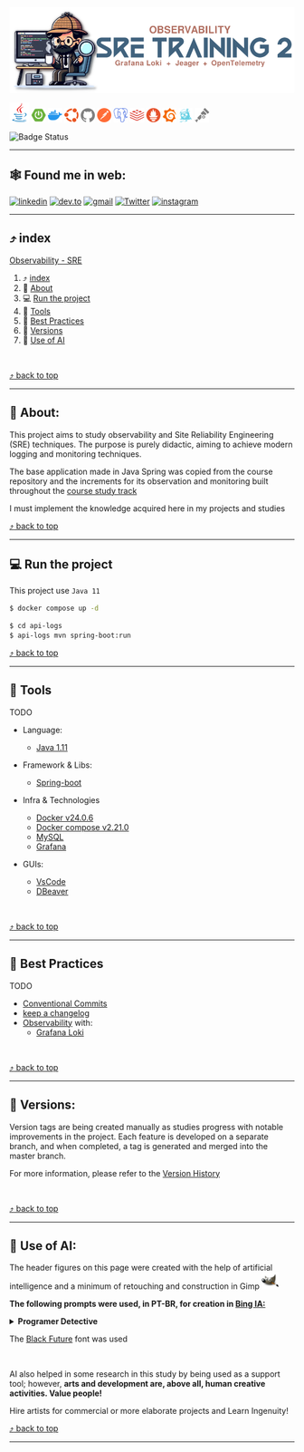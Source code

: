 <a id="Observability-SRE"></a>
<img src="./assets/images/layout/header.png">

[<img src="./assets/images/icons/java.svg" width="35px" height="35px" alt="Java Logo" title="Java">](https://www.java.com) [<img src="./assets/images/icons/springboot.svg" width="25px" height="25px" alt="Spring-Boot Logo" title="Spring-Boot">](https://spring.io/projects/spring-boot/) [<img src="./assets/images/icons/docker.svg" width="25px" height="25px" alt="Docker Logo" title="Docker">](https://www.docker.com/) [<img src="./assets/images/icons/ubuntu.svg" width="25px" height="25px Logo" title="Ubunto" alt="Ubunto" />](https://ubuntu.com/) [<img src="./assets/images/icons/github.svg" width="25px" height="25px" alt="GitHub Logo" title="GitHub">](https://github.com/jtonynet) [<img src="./assets/images/icons/postman.svg" width="25px" height="25px" alt="Postman Logo" title="Postman">](https://www.postman.org/) [<img src="./assets/images/icons/postgresql.svg" width="25px" height="25px" alt="Postgres Logo" title="Postgres">](https://www.postgresql.org/) [<img src="./assets/images/icons/redis.svg" width="25px" height="25px" alt="Redis Logo" title="Redis">](https://redis.io/) [<img src="./assets/images/icons/prometheus.svg" width="25px" height="25px" alt="Prometheus Logo" title="Prometheus">](https://prometheus.io/) [<img src="./assets/images/icons/grafana.svg" width="25px" height="25px" alt="Grafana Logo" title="Grafana">](https://grafana.com/) [<img src="./assets/images/icons/jaeger.svg" width="25px" height="25px" alt="Jaeger Logo" title="Jaeger">](https://www.jaegertracing.io/) [<img src="./assets/images/icons/opentelemetry.svg" width="25px" height="25px" alt="OpenTelemetry Logo" title="OpenTelemetry">](https://www.jaegertracing.io/)


![Badge Status](https://img.shields.io/badge/STATUS-IN_DEVELOPMENT-green?style=for-the-badge)

---

## 🕸️ Found me in web:
[![linkedin](https://img.shields.io/badge/Linkedin-0A66C2?style=for-the-badge&logo=linkedin&logoColor=white)](https://www.linkedin.com/in/jos%C3%A9-r-99896a39/) [![dev.to](https://img.shields.io/badge/dev.to-0A0A0A?style=for-the-badge&logo=devdotto&logoColor=white)](https://dev.to/learningenuity) [![gmail](https://img.shields.io/badge/Gmail-D14836?style=for-the-badge&logo=gmail&logoColor=white)](mailto:learningenuity@gmail.com) [![Twitter](https://img.shields.io/badge/Twitter-1DA1F2?style=for-the-badge&logo=twitter&logoColor=white)](https://twitter.com/aromademirtilo) [![instagram](https://img.shields.io/badge/Instagram-E4405F?style=for-the-badge&logo=instagram&logoColor=white)](https://www.instagram.com/learningenuity) 

---


<a id="index"></a>
## :arrow_heading_up: index

[Observability - SRE](#Observability-SRE)<br/>
  1. :arrow_heading_up: [index](#arrow_heading_up-index)
  2. :green_book: [About](#about)
  3. :computer: [Run the project](#run)
  4. :toolbox: [Tools](#tools)
  5. :clap: [Best Practices](#best-practices)
  6.  :1234: [Versions](#versions)
  7.  :robot: [Use of AI](#ia)

<br/>

[:arrow_heading_up: back to top](#index)

---

<a id="about"></a>
## :green_book: About:

This project aims to study observability and Site Reliability Engineering (SRE) techniques. The purpose is purely didactic, aiming to achieve modern logging and monitoring techniques.

<!--For study and historical reasons, I am keeping the volumes of the Docker images that use this feature, committing them together with the codebase.-->

The base application made in Java Spring was copied from the course repository and the increments for its observation and monitoring built throughout the [course study track](https://cursos.alura.com.br/formacao-sre)

I must implement the knowledge acquired here in my projects and studies


[:arrow_heading_up: back to top](#index)

---

<a id="run"></a>
## :computer: Run the project

This project use `Java 11`

```bash
$ docker compose up -d
```

```bash
$ cd api-logs
$ api-logs mvn spring-boot:run
```

<!--
With `java 1.8` installed in your machine runs os directory `app`

```bash
mvn clean package
```

And run the 'docker compose up' command (according to your 'docker compose' version) in the project's root directory:
```bash
$ docker compose up
```

Local URLs:
- Grafana - http://localhost:3000/ (user/pwd: admin - admin | admin - 12345)
- Prometheus - http://localhost:9090/
- AlertManager - http://localhost:9093/

<br/>

> :writing_hand: **Note**:
>
> __Troubleshooting with [Docker Volumes](https://betterstack.com/community/questions/what-is-the-best-way-to-manage-permissions-for-docker-shared-volumes/)__
> For the purpose of setting up the local environment, one might encounter issues with permissions in the `docker_data` folders, which stores the volumes of the components needed to run the environment. Does not grant it the necessary permissions to manage these volumes. The approach we are currently using to handle this is to run the following command in case you encounter an error on the first attempt of `docker compose up`:
>```bash
>sudo chmod -R 777 grafana/
>sudo chmod -R 777 prometheus/
>sudo chmod -R 777 alertmanager/
>``` 

<br/>


To use the Slack integration as seen in the "About" section, it will be necessary to configure the [Incoming Webhook](https://api.slack.com/messaging/webhooks) and modify [alertmanager.yml](./alertmanager/alertmanager.yml), changing line 2 to the corresponding URL for message posting.


```yml
1   global:
2    slack_api_url: 'YOUR-URL-SERVICE-HERE like: https://hooks.slack.com/services/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'
```

-->

[:arrow_heading_up: back to top](#index)

---

<a id="tools"></a>
## :toolbox: Tools

TODO


- Language:
  - [Java 1.11](https://www.java.com/pt-BR/)

- Framework & Libs:
  - [Spring-boot](https://spring.io/)


- Infra & Technologies
  - [Docker v24.0.6](https://www.docker.com/)
  - [Docker compose v2.21.0](https://www.docker.com/)
  - [MySQL](https://www.mysql.com/)
  - [Grafana](https://grafana.com/)


- GUIs:
  - [VsCode](https://code.visualstudio.com/)
  - [DBeaver](https://dbeaver.io/)

<br/>

[:arrow_heading_up: back to top](#index)

---

<a id="best-practices"></a>
## :clap: Best Practices

TODO


- [Conventional Commits](https://www.conventionalcommits.org/en/v1.0.0/)
- [keep a changelog](https://keepachangelog.com/en/1.0.0/)
- [Observability](https://en.wikipedia.org/wiki/Observability_(software)) with:
  - [Grafana Loki](https://grafana.com/)



<br/>

[:arrow_heading_up: back to top](#index)

---

<a id="versions"></a>
## :1234: Versions:

Version tags are being created manually as studies progress with notable improvements in the project. Each feature is developed on a separate branch, and when completed, a tag is generated and merged into the master branch.

For more information, please refer to the [Version History](./CHANGELOG.md)

<br/>

[:arrow_heading_up: back to top](#index)

---

<a id="ia"></a>
## :robot: Use of AI:

The header figures on this page were created with the help of artificial intelligence and a minimum of retouching and construction in Gimp [<img src="./assets/images/icons/gimp.svg" width="30" height="30 " title="Gimp" alt="Gimp Logo" />](https://www.gimp.org/)


__The following prompts were used, in PT-BR, for creation in [Bing IA:](https://www.bing.com/images/create/)__


<details>
  <summary><b>Programer Detective</b></summary>
"Pessoa programador negro de barba e com oculos redondos e o chapeu caracteristico de sherlock holmes, segurando uma xicara de cafe em frente a um computador e ao lado desse computador uma lupa. Estilo cartoon, cores chapadas, fundo branco para facil remocao"<b>(sic)</b>
</details>

The [Black Future](https://www.dafont.com/pt/search.php?q=black+future&text=SRE+Training&psize=l) font was used

<br/>

AI also helped in some research in this study by being used as a support tool; however, __arts and development are, above all, human creative activities. Value people!__

Hire artists for commercial or more elaborate projects and Learn Ingenuity!

[:arrow_heading_up: back to top](#index)

---
